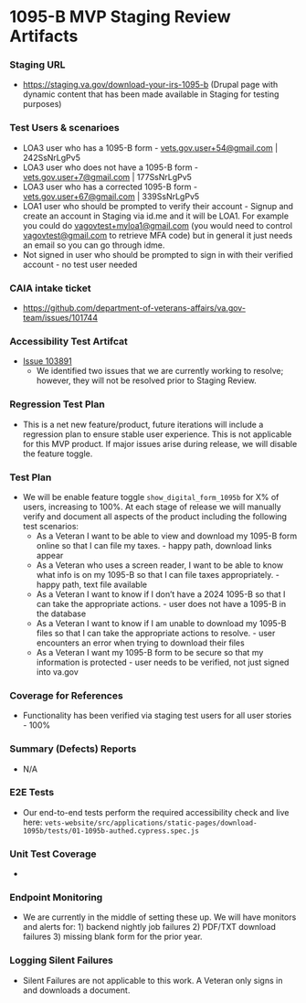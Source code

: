 # 1095-B MVP Staging Review Artifacts  

### Staging URL
- https://staging.va.gov/download-your-irs-1095-b (Drupal page with dynamic content that has been made available in Staging for testing purposes)

### Test Users & scenarioes
-  LOA3 user who has a 1095-B form - vets.gov.user+54@gmail.com | 242SsNrLgPv5
-  LOA3 user who does not have a 1095-B form - vets.gov.user+7@gmail.com | 177SsNrLgPv5
-  LOA3 user who has a corrected 1095-B form - vets.gov.user+67@gmail.com | 339SsNrLgPv5
-  LOA1 user who should be prompted to verify their account - Signup and create an account in Staging via id.me and it will be LOA1. For example you could do vagovtest+myloa1@gmail.com (you would need to control vagovtest@gmail.com to retrieve MFA code) but in general it just needs an email so you can go through idme.
-  Not signed in user who should be prompted to sign in with their verified account - no test user needed

### CAIA intake ticket
- https://github.com/department-of-veterans-affairs/va.gov-team/issues/101744
  
### Accessibility Test Artifcat
- [Issue 103891](https://github.com/department-of-veterans-affairs/va.gov-team/issues/103891)
   - We identified two issues that we are currently working to resolve; however, they will not be resolved prior to Staging Review.

### Regression Test Plan
- This is a net new feature/product, future  iterations will include a regression plan to ensure stable user experience. This is not applicable for this MVP product. If major issues arise during release, we will disable the feature toggle.

### Test Plan
- We will be enable feature toggle `show_digital_form_1095b` for X% of users, increasing to 100%. At each stage of release we will manually verify and document all aspects of the product including the following test scenarios:
   - As a Veteran I want to be able to view and download my 1095-B form online so that I can file my taxes. - happy path, download links appear
   - As a Veteran who uses a screen reader, I want to be able to know what info is on my 1095-B so that I can file taxes appropriately. - happy path, text file available
   - As a Veteran I want to know if I don’t have a 2024 1095-B so that I can take the appropriate actions. - user does not have a 1095-B in the database
   - As a Veteran I want to know if I am unable to download my 1095-B files so that I can take the appropriate actions to resolve. - user encounters an error when trying to download their files
   - As a Veteran I want my 1095-B form to be secure so that my information is protected - user needs to be verified, not just signed into va.gov

### Coverage for References
- Functionality has been verified via staging test users for all user stories - 100% 

### Summary (Defects) Reports
- N/A

### E2E Tests
- Our end-to-end tests perform the required accessibility check and live here: `vets-website/src/applications/static-pages/download-1095b/tests/01-1095b-authed.cypress.spec.js`

### Unit Test Coverage
- 

### Endpoint Monitoring
- We are currently in the middle of setting these up. We will have monitors and alerts for: 1) backend nightly job failures 2) PDF/TXT download failures 3) missing blank form for the prior year.

### Logging Silent Failures
- Silent Failures are not applicable to this work. A Veteran only signs in and downloads a document.
